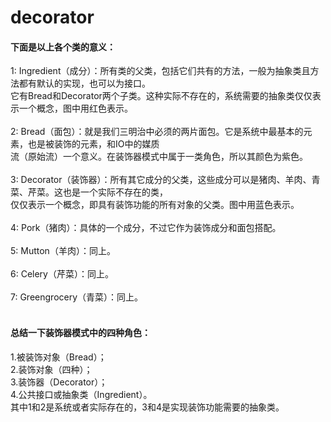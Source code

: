 # decorator
#### 下面是以上各个类的意义：<br>
1: Ingredient（成分）：所有类的父类，包括它们共有的方法，一般为抽象类且方法都有默认的实现，也可以为接口。 <br> 
它有Bread和Decorator两个子类。这种实际不存在的，系统需要的抽象类仅仅表示一个概念，图中用红色表示。 <br> <br>
2: Bread（面包）：就是我们三明治中必须的两片面包。它是系统中最基本的元素，也是被装饰的元素，和IO中的媒质 <br>
流（原始流）一个意义。在装饰器模式中属于一类角色，所以其颜色为紫色。<br><br>
3: Decorator（装饰器）：所有其它成分的父类，这些成分可以是猪肉、羊肉、青菜、芹菜。这也是一个实际不存在的类，<br>
仅仅表示一个概念，即具有装饰功能的所有对象的父类。图中用蓝色表示。 <br><br>
4: Pork（猪肉）：具体的一个成分，不过它作为装饰成分和面包搭配。 <br><br>
5: Mutton（羊肉）：同上。<br><br>
6: Celery（芹菜）：同上。<br><br>
7: Greengrocery（青菜）：同上。<br><br>
#### 总结一下装饰器模式中的四种角色：<br>
1.被装饰对象（Bread）； <br>
2.装饰对象（四种）； <br>
3.装饰器（Decorator）； <br>
4.公共接口或抽象类（Ingredient）。 <br>
其中1和2是系统或者实际存在的，3和4是实现装饰功能需要的抽象类。 <br>
